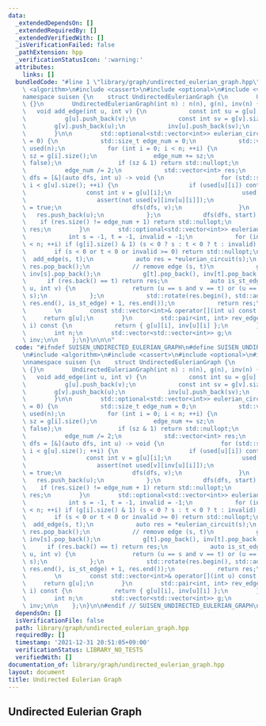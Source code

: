 ```yaml
---
data:
  _extendedDependsOn: []
  _extendedRequiredBy: []
  _extendedVerifiedWith: []
  _isVerificationFailed: false
  _pathExtension: hpp
  _verificationStatusIcon: ':warning:'
  attributes:
    links: []
  bundledCode: "#line 1 \"library/graph/undirected_eulerian_graph.hpp\"\n\n\n\n#include\
    \ <algorithm>\n#include <cassert>\n#include <optional>\n#include <vector>\n\n\
    namespace suisen {\n    struct UndirectedEulerianGraph {\n        UndirectedEulerianGraph()\
    \ {}\n        UndirectedEulerianGraph(int n) : n(n), g(n), inv(n) {}\n\n     \
    \   void add_edge(int u, int v) {\n            const int su = g[u].size();\n \
    \           g[u].push_back(v);\n            const int sv = g[v].size();\n    \
    \        g[v].push_back(u);\n            inv[u].push_back(sv);\n            inv[v].push_back(su);\n\
    \        }\n\n        std::optional<std::vector<int>> eulerian_circuit(int start\
    \ = 0) {\n            std::size_t edge_num = 0;\n            std::vector<std::vector<bool>>\
    \ used(n);\n            for (int i = 0; i < n; ++i) {\n                const std::size_t\
    \ sz = g[i].size();\n                edge_num += sz;\n                used[i].resize(sz,\
    \ false);\n                if (sz & 1) return std::nullopt;\n            }\n \
    \           edge_num /= 2;\n            std::vector<int> res;\n            auto\
    \ dfs = [&](auto dfs, int u) -> void {\n                for (std::size_t i = 0;\
    \ i < g[u].size(); ++i) {\n                    if (used[u][i]) continue;\n   \
    \                 const int v = g[u][i];\n                    used[u][i] = true;\n\
    \                    assert(not used[v][inv[u][i]]);\n                    used[v][inv[u][i]]\
    \ = true;\n                    dfs(dfs, v);\n                }\n             \
    \   res.push_back(u);\n            };\n            dfs(dfs, start);\n        \
    \    if (res.size() != edge_num + 1) return std::nullopt;\n            return\
    \ res;\n        }\n        std::optional<std::vector<int>> eulerian_trail() {\n\
    \            int s = -1, t = -1, invalid = -1;\n            for (int i = 0; i\
    \ < n; ++i) if (g[i].size() & 1) (s < 0 ? s : t < 0 ? t : invalid) = i;\n    \
    \        if (s < 0 or t < 0 or invalid >= 0) return std::nullopt;\n          \
    \  add_edge(s, t);\n            auto res = *eulerian_circuit(s);\n           \
    \ res.pop_back();\n            // remove edge (s, t)\n            g[s].pop_back(),\
    \ inv[s].pop_back();\n            g[t].pop_back(), inv[t].pop_back();\n      \
    \      if (res.back() == t) return res;\n            auto is_st_edge = [&](int\
    \ u, int v) {\n                return (u == s and v == t) or (u == t and v ==\
    \ s);\n            };\n            std::rotate(res.begin(), std::adjacent_find(res.begin(),\
    \ res.end(), is_st_edge) + 1, res.end());\n            return res;\n        }\n\
    \        \n        const std::vector<int>& operator[](int u) const {\n       \
    \     return g[u];\n        }\n        std::pair<int, int> rev_edge(int u, int\
    \ i) const {\n            return { g[u][i], inv[u][i] };\n        }\n    private:\n\
    \        int n;\n        std::vector<std::vector<int>> g;\n        std::vector<std::vector<int>>\
    \ inv;\n\n    };\n}\n\n\n"
  code: "#ifndef SUISEN_UNDIRECTED_EULERIAN_GRAPH\n#define SUISEN_UNDIRECTED_EULERIAN_GRAPH\n\
    \n#include <algorithm>\n#include <cassert>\n#include <optional>\n#include <vector>\n\
    \nnamespace suisen {\n    struct UndirectedEulerianGraph {\n        UndirectedEulerianGraph()\
    \ {}\n        UndirectedEulerianGraph(int n) : n(n), g(n), inv(n) {}\n\n     \
    \   void add_edge(int u, int v) {\n            const int su = g[u].size();\n \
    \           g[u].push_back(v);\n            const int sv = g[v].size();\n    \
    \        g[v].push_back(u);\n            inv[u].push_back(sv);\n            inv[v].push_back(su);\n\
    \        }\n\n        std::optional<std::vector<int>> eulerian_circuit(int start\
    \ = 0) {\n            std::size_t edge_num = 0;\n            std::vector<std::vector<bool>>\
    \ used(n);\n            for (int i = 0; i < n; ++i) {\n                const std::size_t\
    \ sz = g[i].size();\n                edge_num += sz;\n                used[i].resize(sz,\
    \ false);\n                if (sz & 1) return std::nullopt;\n            }\n \
    \           edge_num /= 2;\n            std::vector<int> res;\n            auto\
    \ dfs = [&](auto dfs, int u) -> void {\n                for (std::size_t i = 0;\
    \ i < g[u].size(); ++i) {\n                    if (used[u][i]) continue;\n   \
    \                 const int v = g[u][i];\n                    used[u][i] = true;\n\
    \                    assert(not used[v][inv[u][i]]);\n                    used[v][inv[u][i]]\
    \ = true;\n                    dfs(dfs, v);\n                }\n             \
    \   res.push_back(u);\n            };\n            dfs(dfs, start);\n        \
    \    if (res.size() != edge_num + 1) return std::nullopt;\n            return\
    \ res;\n        }\n        std::optional<std::vector<int>> eulerian_trail() {\n\
    \            int s = -1, t = -1, invalid = -1;\n            for (int i = 0; i\
    \ < n; ++i) if (g[i].size() & 1) (s < 0 ? s : t < 0 ? t : invalid) = i;\n    \
    \        if (s < 0 or t < 0 or invalid >= 0) return std::nullopt;\n          \
    \  add_edge(s, t);\n            auto res = *eulerian_circuit(s);\n           \
    \ res.pop_back();\n            // remove edge (s, t)\n            g[s].pop_back(),\
    \ inv[s].pop_back();\n            g[t].pop_back(), inv[t].pop_back();\n      \
    \      if (res.back() == t) return res;\n            auto is_st_edge = [&](int\
    \ u, int v) {\n                return (u == s and v == t) or (u == t and v ==\
    \ s);\n            };\n            std::rotate(res.begin(), std::adjacent_find(res.begin(),\
    \ res.end(), is_st_edge) + 1, res.end());\n            return res;\n        }\n\
    \        \n        const std::vector<int>& operator[](int u) const {\n       \
    \     return g[u];\n        }\n        std::pair<int, int> rev_edge(int u, int\
    \ i) const {\n            return { g[u][i], inv[u][i] };\n        }\n    private:\n\
    \        int n;\n        std::vector<std::vector<int>> g;\n        std::vector<std::vector<int>>\
    \ inv;\n\n    };\n}\n\n#endif // SUISEN_UNDIRECTED_EULERIAN_GRAPH\n"
  dependsOn: []
  isVerificationFile: false
  path: library/graph/undirected_eulerian_graph.hpp
  requiredBy: []
  timestamp: '2021-12-31 20:51:05+09:00'
  verificationStatus: LIBRARY_NO_TESTS
  verifiedWith: []
documentation_of: library/graph/undirected_eulerian_graph.hpp
layout: document
title: Undirected Eulerian Graph
---
```

## Undirected Eulerian Graph